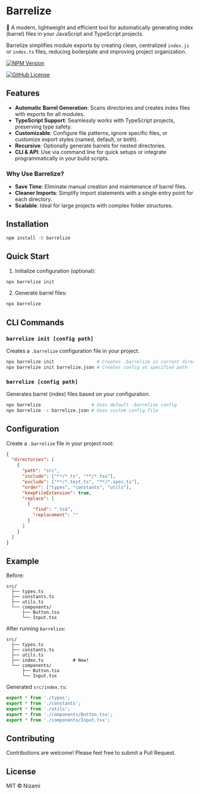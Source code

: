 # Barrelize

🚀 A modern, lightweight and efficient tool for automatically generating index (barrel) files in your JavaScript and TypeScript projects.

Barrelize simplifies module exports by creating clean, centralized `index.js` or `index.ts` files, reducing boilerplate and improving project organization.

[![NPM Version](https://img.shields.io/npm/v/barrelize)](https://www.npmjs.com/package/barrelize)

[![GitHub License](https://img.shields.io/github/license/nizami/barrelize)
](https://opensource.org/licenses/MIT)

## Features
- **Automatic Barrel Generation**: Scans directories and creates index files with exports for all modules.
- **TypeScript Support**: Seamlessly works with TypeScript projects, preserving type safety.
- **Customizable**: Configure file patterns, ignore specific files, or customize export styles (named, default, or both).
- **Recursive**: Optionally generate barrels for nested directories.
- **CLI & API**: Use via command line for quick setups or integrate programmatically in your build scripts.

### Why Use Barrelize?
- **Save Time**: Eliminate manual creation and maintenance of barrel files.
- **Cleaner Imports**: Simplify import statements with a single entry point for each directory.
- **Scalable**: Ideal for large projects with complex folder structures.


## Installation

```bash
npm install -D barrelize
```

## Quick Start

1. Initialize configuration (optional):

```bash
npx barrelize init
```

2. Generate barrel files:

```bash
npx barrelize
```

## CLI Commands

### `barrelize init [config path]`

Creates a `.barrelize` configuration file in your project.

```bash
npx barrelize init                # Creates .barrelize in current directory
npx barrelize init barrelize.json # Creates config at specified path
```

### `barrelize [config path]`

Generates barrel (index) files based on your configuration.

```bash
npx barrelize                   # Uses default .barrelize config
npx barrelize -c barrelize.json # Uses custom config file
```

## Configuration

Create a `.barrelize` file in your project root:

```json
{
  "directories": [
    {
      "path": "src",
      "include": ["**/*.ts", "**/*.tsx"],
      "exclude": ["**/*.test.ts", "**/*.spec.ts"],
      "order": ["types", "constants", "utils"],
      "keepFileExtension": true,
      "replace": [
        {
          "find": ".ts$",
          "replacement": ""
        }
      ]
    }
  ]
}
```

## Example

Before:

```
src/
  ├── types.ts
  ├── constants.ts
  ├── utils.ts
  └── components/
      ├── Button.tsx
      └── Input.tsx
```

After running `barrelize`:

```
src/
  ├── types.ts
  ├── constants.ts
  ├── utils.ts
  ├── index.ts           # New!
  └── components/
      ├── Button.tsx
      └── Input.tsx
```

Generated `src/index.ts`:

```typescript
export * from './types';
export * from './constants';
export * from './utils';
export * from './components/Button.tsx';
export * from './components/Input.tsx';
```

## Contributing

Contributions are welcome! Please feel free to submit a Pull Request.

## License

MIT © Nizami
